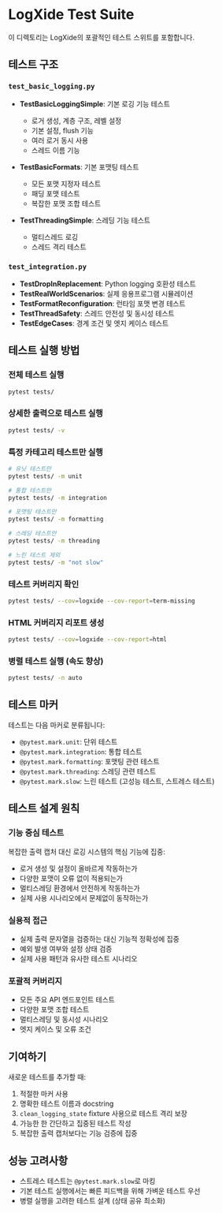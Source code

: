 # LogXide Test Suite

이 디렉토리는 LogXide의 포괄적인 테스트 스위트를 포함합니다.

## 테스트 구조

### `test_basic_logging.py`
- **TestBasicLoggingSimple**: 기본 로깅 기능 테스트
  - 로거 생성, 계층 구조, 레벨 설정
  - 기본 설정, flush 기능
  - 여러 로거 동시 사용
  - 스레드 이름 기능

- **TestBasicFormats**: 기본 포맷팅 테스트
  - 모든 포맷 지정자 테스트
  - 패딩 포맷 테스트
  - 복잡한 포맷 조합 테스트

- **TestThreadingSimple**: 스레딩 기능 테스트
  - 멀티스레드 로깅
  - 스레드 격리 테스트

### `test_integration.py`
- **TestDropInReplacement**: Python logging 호환성 테스트
- **TestRealWorldScenarios**: 실제 응용프로그램 시뮬레이션
- **TestFormatReconfiguration**: 런타임 포맷 변경 테스트
- **TestThreadSafety**: 스레드 안전성 및 동시성 테스트
- **TestEdgeCases**: 경계 조건 및 엣지 케이스 테스트

## 테스트 실행 방법

### 전체 테스트 실행
```bash
pytest tests/
```

### 상세한 출력으로 테스트 실행
```bash
pytest tests/ -v
```

### 특정 카테고리 테스트만 실행
```bash
# 유닛 테스트만
pytest tests/ -m unit

# 통합 테스트만
pytest tests/ -m integration

# 포맷팅 테스트만
pytest tests/ -m formatting

# 스레딩 테스트만
pytest tests/ -m threading

# 느린 테스트 제외
pytest tests/ -m "not slow"
```

### 테스트 커버리지 확인
```bash
pytest tests/ --cov=logxide --cov-report=term-missing
```

### HTML 커버리지 리포트 생성
```bash
pytest tests/ --cov=logxide --cov-report=html
```

### 병렬 테스트 실행 (속도 향상)
```bash
pytest tests/ -n auto
```

## 테스트 마커

테스트는 다음 마커로 분류됩니다:

- `@pytest.mark.unit`: 단위 테스트
- `@pytest.mark.integration`: 통합 테스트
- `@pytest.mark.formatting`: 포맷팅 관련 테스트
- `@pytest.mark.threading`: 스레딩 관련 테스트
- `@pytest.mark.slow`: 느린 테스트 (고성능 테스트, 스트레스 테스트)

## 테스트 설계 원칙

### 기능 중심 테스트
복잡한 출력 캡처 대신 로깅 시스템의 핵심 기능에 집중:
- 로거 생성 및 설정이 올바르게 작동하는가
- 다양한 포맷이 오류 없이 적용되는가
- 멀티스레딩 환경에서 안전하게 작동하는가
- 실제 사용 시나리오에서 문제없이 동작하는가

### 실용적 접근
- 실제 출력 문자열을 검증하는 대신 기능적 정확성에 집중
- 예외 발생 여부와 설정 상태 검증
- 실제 사용 패턴과 유사한 테스트 시나리오

### 포괄적 커버리지
- 모든 주요 API 엔드포인트 테스트
- 다양한 포맷 조합 테스트
- 멀티스레딩 및 동시성 시나리오
- 엣지 케이스 및 오류 조건

## 기여하기

새로운 테스트를 추가할 때:

1. 적절한 마커 사용
2. 명확한 테스트 이름과 docstring
3. `clean_logging_state` fixture 사용으로 테스트 격리 보장
4. 가능한 한 간단하고 집중된 테스트 작성
5. 복잡한 출력 캡처보다는 기능 검증에 집중

## 성능 고려사항

- 스트레스 테스트는 `@pytest.mark.slow`로 마킹
- 기본 테스트 실행에서는 빠른 피드백을 위해 가벼운 테스트 우선
- 병렬 실행을 고려한 테스트 설계 (상태 공유 최소화)

